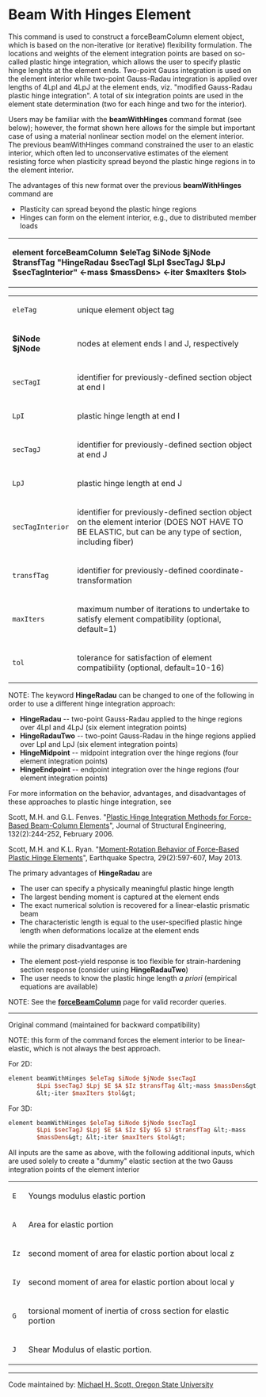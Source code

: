 # Beam With Hinges Element

<p>This command is used to construct a forceBeamColumn element object,
which is based on the non-iterative (or iterative) flexibility
formulation. The locations and weights of the element integration points
are based on so-called plastic hinge integration, which allows the user
to specify plastic hinge lenghts at the element ends. Two-point Gauss
integration is used on the element interior while two-point Gauss-Radau
integration is applied over lengths of 4LpI and 4LpJ at the element
ends, viz. "modified Gauss-Radau plastic hinge integration". A total of
six integration points are used in the element state determination (two
for each hinge and two for the interior).</p>
<p>Users may be familiar with the <strong>beamWithHinges</strong>
command format (see below); however, the format shown here allows for
the simple but important case of using a material nonlinear section
model on the element interior. The previous beamWithHinges command
constrained the user to an elastic interior, which often led to
unconservative estimates of the element resisting force when plasticity
spread beyond the plastic hinge regions in to the element interior.</p>
<p>The advantages of this new format over the previous
<strong>beamWithHinges</strong> command are</p>
<ul>
<li>Plasticity can spread beyond the plastic hinge regions</li>
<li>Hinges can form on the element interior, e.g., due to distributed
member loads</li>
</ul>
<table>
<tbody>
<tr class="odd">
<td><p><strong>element forceBeamColumn $eleTag $iNode $jNode $transfTag
"HingeRadau $secTagI $LpI $secTagJ $LpJ $secTagInterior" &lt;-mass
$massDens&gt; &lt;-iter $maxIters $tol&gt;</strong></p></td>
</tr>
</tbody>
</table>
<table>
<tbody>
<tr class="odd">
<td><code class="parameter-table-variable">eleTag</code></td>
<td><p>unique element object tag</p></td>
</tr>
<tr class="even">
<td><p><strong>$iNode $jNode</strong></p></td>
<td><p>nodes at element ends I and J, respectively</p></td>
</tr>
<tr class="odd">
<td><code class="parameter-table-variable">secTagI</code></td>
<td><p>identifier for previously-defined section object at end
I</p></td>
</tr>
<tr class="even">
<td><code class="parameter-table-variable">LpI</code></td>
<td><p>plastic hinge length at end I</p></td>
</tr>
<tr class="odd">
<td><code class="parameter-table-variable">secTagJ</code></td>
<td><p>identifier for previously-defined section object at end
J</p></td>
</tr>
<tr class="even">
<td><code class="parameter-table-variable">LpJ</code></td>
<td><p>plastic hinge length at end J</p></td>
</tr>
<tr class="odd">
<td><code class="parameter-table-variable">secTagInterior</code></td>
<td><p>identifier for previously-defined section object on the element
interior (DOES NOT HAVE TO BE ELASTIC, but can be any type of section,
including fiber)</p></td>
</tr>
<tr class="even">
<td><code class="parameter-table-variable">transfTag</code></td>
<td><p>identifier for previously-defined
coordinate-transformation</p></td>
</tr>
<tr class="odd">
<td><code class="parameter-table-variable">maxIters</code></td>
<td><p>maximum number of iterations to undertake to satisfy element
compatibility (optional, default=1)</p></td>
</tr>
<tr class="even">
<td><code class="parameter-table-variable">tol</code></td>
<td><p>tolerance for satisfaction of element compatibility (optional,
default=10-16)</p></td>
</tr>
</tbody>
</table>
<p>NOTE: The keyword <strong>HingeRadau</strong> can be changed to one
of the following in order to use a different hinge integration
approach:</p>
<ul>
<li><strong>HingeRadau</strong> -- two-point Gauss-Radau applied to the
hinge regions over 4LpI and 4LpJ (six element integration points)</li>
<li><strong>HingeRadauTwo</strong> -- two-point Gauss-Radau in the hinge
regions applied over LpI and LpJ (six element integration points)</li>
<li><strong>HingeMidpoint</strong> -- midpoint integration over the
hinge regions (four element integration points)</li>
<li><strong>HingeEndpoint</strong> -- endpoint integration over the
hinge regions (four element integration points)</li>
</ul>
<p>For more information on the behavior, advantages, and disadvantages
of these approaches to plastic hinge integration, see</p>
<p>Scott, M.H. and G.L. Fenves. "<a
href="http://dx.doi.org/10.1061/(ASCE)0733-9445(2006)132:2(244)">Plastic
Hinge Integration Methods for Force-Based Beam-Column Elements</a>",
Journal of Structural Engineering, 132(2):244-252, February 2006.</p>
<p>Scott, M.H. and K.L. Ryan. "<a
href="http://dx.doi.org/10.1193/1.4000136">Moment-Rotation Behavior of
Force-Based Plastic Hinge Elements</a>", Earthquake Spectra,
29(2):597-607, May 2013.</p>
<p>The primary advantages of <strong>HingeRadau</strong> are</p>
<ul>
<li>The user can specify a physically meaningful plastic hinge
length</li>
<li>The largest bending moment is captured at the element ends</li>
<li>The exact numerical solution is recovered for a linear-elastic
prismatic beam</li>
<li>The characteristic length is equal to the user-specified plastic
hinge length when deformations localize at the element ends</li>
</ul>
<p>while the primary disadvantages are</p>
<ul>
<li>The element post-yield response is too flexible for strain-hardening
section response (consider using <strong>HingeRadauTwo</strong>)</li>
<li>The user needs to know the plastic hinge length <em>a priori</em>
(empirical equations are available)</li>
</ul>
<p>NOTE: See the <strong><a href="Force-Based_Beam-Column_Element"
title="wikilink"> forceBeamColumn</a></strong> page for valid recorder
queries.</p>
<hr />
<p>Original command (maintained for backward compatibility)</p>
<p>NOTE: this form of the command forces the element interior to be
linear-elastic, which is not always the best approach.</p>
<p>For 2D:</p>

```tcl
element beamWithHinges $eleTag $iNode $jNode $secTagI
        $Lpi $secTagJ $Lpj $E $A $Iz $transfTag &lt;-mass $massDens&gt;
        &lt;-iter $maxIters $tol&gt;
```

<p>For 3D:</p>

```tcl
element beamWithHinges $eleTag $iNode $jNode $secTagI
        $Lpi $secTagJ $Lpj $E $A $Iz $Iy $G $J $transfTag &lt;-mass
        $massDens&gt; &lt;-iter $maxIters $tol&gt;
```

<p>All inputs are the same as above, with the following additional
inputs, which are used solely to create a "dummy" elastic section at the
two Gauss integration points of the element interior</p>
<table>
<tbody>
<tr class="odd">
<td><code class="parameter-table-variable">E</code></td>
<td><p>Youngs modulus elastic portion</p></td>
</tr>
<tr class="even">
<td><code class="parameter-table-variable">A</code></td>
<td><p>Area for elastic portion</p></td>
</tr>
<tr class="odd">
<td><code class="parameter-table-variable">Iz</code></td>
<td><p>second moment of area for elastic portion about local z</p></td>
</tr>
<tr class="even">
<td><code class="parameter-table-variable">Iy</code></td>
<td><p>second moment of area for elastic portion about local y</p></td>
</tr>
<tr class="odd">
<td><code class="parameter-table-variable">G</code></td>
<td><p>torsional moment of inertia of cross section for elastic
portion</p></td>
</tr>
<tr class="even">
<td><code class="parameter-table-variable">J</code></td>
<td><p>Shear Modulus of elastic portion.</p></td>
</tr>
</tbody>
</table>
<hr />
<p>Code maintained by: <a
href="http://web.engr.oregonstate.edu/~mhscott">Michael H. Scott, Oregon
State University</a></p>
